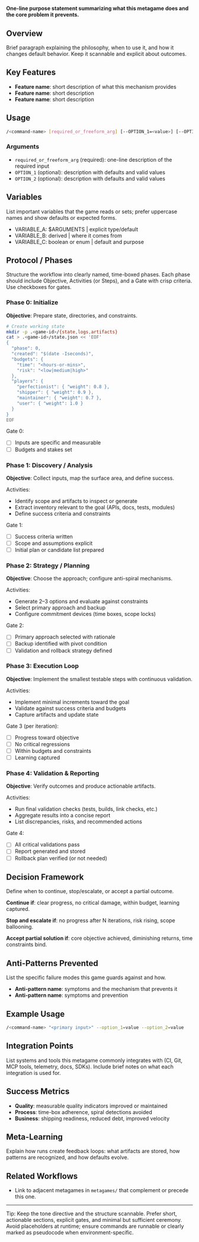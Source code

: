 # <Metagame Title>

**One-line purpose statement summarizing what this metagame does and the core problem it prevents.**

## Overview

Brief paragraph explaining the philosophy, when to use it, and how it changes default behavior. Keep it scannable and explicit about outcomes.

## Key Features

- **Feature name**: short description of what this mechanism provides
- **Feature name**: short description
- **Feature name**: short description

## Usage

```bash
/<command-name> [required_or_freeform_arg] [--OPTION_1=<value>] [--OPTION_2=<value>] [...]
```

### Arguments

- `required_or_freeform_arg` (required): one-line description of the required input
- `OPTION_1` (optional): description with defaults and valid values
- `OPTION_2` (optional): description with defaults and valid values

## Variables

List important variables that the game reads or sets; prefer uppercase names and show defaults or expected forms.

- VARIABLE_A: $ARGUMENTS | explicit type/default
- VARIABLE_B: derived | where it comes from
- VARIABLE_C: boolean or enum | default and purpose

## Protocol / Phases

Structure the workflow into clearly named, time-boxed phases. Each phase should include Objective, Activities (or Steps), and a Gate with crisp criteria. Use checkboxes for gates.

### Phase 0: Initialize
**Objective**: Prepare state, directories, and constraints.

```bash
# Create working state
mkdir -p .<game-id>/{state,logs,artifacts}
cat > .<game-id>/state.json << 'EOF'
{
  "phase": 0,
  "created": "$(date -Iseconds)",
  "budgets": {
    "time": "<hours-or-mins>",
    "risk": "<low|medium|high>"
  },
  "players": {
    "perfectionist": { "weight": 0.8 },
    "shipper": { "weight": 0.9 },
    "maintainer": { "weight": 0.7 },
    "user": { "weight": 1.0 }
  }
}
EOF
```

Gate 0:
- [ ] Inputs are specific and measurable
- [ ] Budgets and stakes set

### Phase 1: Discovery / Analysis
**Objective**: Collect inputs, map the surface area, and define success.

Activities:
- Identify scope and artifacts to inspect or generate
- Extract inventory relevant to the goal (APIs, docs, tests, modules)
- Define success criteria and constraints

Gate 1:
- [ ] Success criteria written
- [ ] Scope and assumptions explicit
- [ ] Initial plan or candidate list prepared

### Phase 2: Strategy / Planning
**Objective**: Choose the approach; configure anti-spiral mechanisms.

Activities:
- Generate 2–3 options and evaluate against constraints
- Select primary approach and backup
- Configure commitment devices (time boxes, scope locks)

Gate 2:
- [ ] Primary approach selected with rationale
- [ ] Backup identified with pivot condition
- [ ] Validation and rollback strategy defined

### Phase 3: Execution Loop
**Objective**: Implement the smallest testable steps with continuous validation.

Activities:
- Implement minimal increments toward the goal
- Validate against success criteria and budgets
- Capture artifacts and update state

Gate 3 (per iteration):
- [ ] Progress toward objective
- [ ] No critical regressions
- [ ] Within budgets and constraints
- [ ] Learning captured

### Phase 4: Validation & Reporting
**Objective**: Verify outcomes and produce actionable artifacts.

Activities:
- Run final validation checks (tests, builds, link checks, etc.)
- Aggregate results into a concise report
- List discrepancies, risks, and recommended actions

Gate 4:
- [ ] All critical validations pass
- [ ] Report generated and stored
- [ ] Rollback plan verified (or not needed)

## Decision Framework

Define when to continue, stop/escalate, or accept a partial outcome.

**Continue if**: clear progress, no critical damage, within budget, learning captured.

**Stop and escalate if**: no progress after N iterations, risk rising, scope ballooning.

**Accept partial solution if**: core objective achieved, diminishing returns, time constraints bind.

## Anti-Patterns Prevented

List the specific failure modes this game guards against and how.

- **Anti-pattern name**: symptoms and the mechanism that prevents it
- **Anti-pattern name**: symptoms and prevention

## Example Usage

```bash
/<command-name> "<primary input>" --option_1=value --option_2=value
```

## Integration Points

List systems and tools this metagame commonly integrates with (CI, Git, MCP tools, telemetry, docs, SDKs). Include brief notes on what each integration is used for.

## Success Metrics

- **Quality**: measurable quality indicators improved or maintained
- **Process**: time-box adherence, spiral detections avoided
- **Business**: shipping readiness, reduced debt, improved velocity

## Meta-Learning

Explain how runs create feedback loops: what artifacts are stored, how patterns are recognized, and how defaults evolve.

## Related Workflows

- Link to adjacent metagames in `metagames/` that complement or precede this one.

---

Tip: Keep the tone directive and the structure scannable. Prefer short, actionable sections, explicit gates, and minimal but sufficient ceremony. Avoid placeholders at runtime; ensure commands are runnable or clearly marked as pseudocode when environment-specific.


